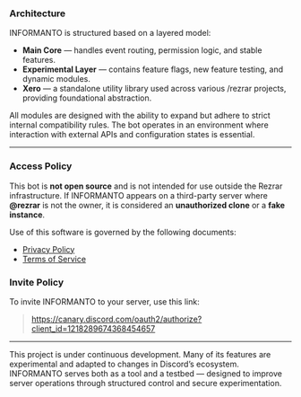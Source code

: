 ### Architecture

INFORMANTO is structured based on a layered model:

- **Main Core** — handles event routing, permission logic, and stable features.
- **Experimental Layer** — contains feature flags, new feature testing, and dynamic modules.
- **Xero** — a standalone utility library used across various /rezrar projects, providing foundational abstraction.

All modules are designed with the ability to expand but adhere to strict internal compatibility rules. The bot operates in an environment where interaction with external APIs and configuration states is essential.

---

### Access Policy

This bot is **not open source** and is not intended for use outside the Rezrar infrastructure. If INFORMANTO appears on a third-party server where **@rezrar** is not the owner, it is considered an **unauthorized clone** or a **fake instance**.

Use of this software is governed by the following documents:

- [Privacy Policy](https://github.com/Rezrar/Informanto-csp/blob/main/privacy-policy.md)
- [Terms of Service](https://github.com/Rezrar/Informanto-csp/blob/main/terms-of-service.md)


### Invite Policy

To invite INFORMANTO to your server, use this link:

> https://canary.discord.com/oauth2/authorize?client_id=1218289674368454657

---

This project is under continuous development. Many of its features are experimental and adapted to changes in Discord’s ecosystem. INFORMANTO serves both as a tool and a testbed — designed to improve server operations through structured control and secure experimentation.
